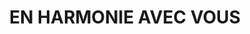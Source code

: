 ---
title: "EN HARMONIE AVEC VOUS"
url: /servon-sur-vilaine/en-harmonie-avec-vous/
shop: coiffeur
---